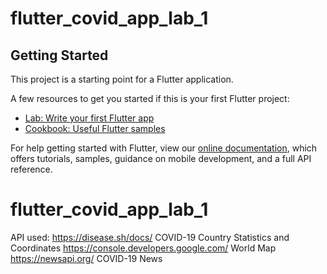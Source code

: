 # flutter_covid_app_lab_1
## Getting Started

This project is a starting point for a Flutter application.

A few resources to get you started if this is your first Flutter project:

- [Lab: Write your first Flutter app](https://flutter.dev/docs/get-started/codelab)
- [Cookbook: Useful Flutter samples](https://flutter.dev/docs/cookbook)

For help getting started with Flutter, view our
[online documentation](https://flutter.dev/docs), which offers tutorials,
samples, guidance on mobile development, and a full API reference.
# flutter_covid_app_lab_1
API used: 
https://disease.sh/docs/ COVID-19 Country Statistics and Coordinates
https://console.developers.google.com/ World Map
https://newsapi.org/ COVID-19 News
